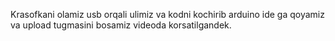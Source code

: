 Krasofkani olamiz usb orqali ulimiz va kodni kochirib arduino ide ga qoyamiz va upload tugmasini bosamiz videoda korsatilgandek.
